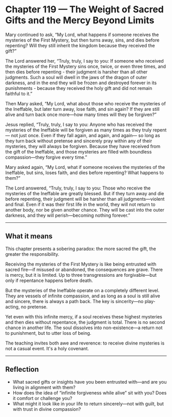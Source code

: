 # Chapter 119 — The Weight of Sacred Gifts and the Mercy Beyond Limits

Mary continued to ask,
“My Lord, what happens if someone receives the mysteries of the First Mystery, but then turns away, sins, and dies before repenting? Will they still inherit the kingdom because they received the gift?”

The Lord answered her, “Truly, truly, I say to you: If someone who received the mysteries of the First Mystery sins once, twice, or even three times, and then dies before repenting - their judgment is harsher than all other judgments.
Such a soul will dwell in the jaws of the dragon of outer darkness, and in the end they will be frozen and destroyed forever in its punishments - because they received the holy gift and did not remain faithful to it.”

Then Mary asked,
“My Lord, what about those who receive the mysteries of the Ineffable, but later turn away, lose faith, and sin again? If they are still alive and turn back once more—how many times will they be forgiven?”

Jesus replied,
“Truly, truly, I say to you: Anyone who has received the mysteries of the Ineffable will be forgiven as many times as they truly repent— not just once. Even if they fall again, and again, and again— so long as they turn back without pretense and sincerely pray within any of their mysteries, they will always be forgiven. Because they have received from the gift of the Ineffable, and those mysteries are filled with boundless compassion—they forgive every time.”

Mary asked again,
“My Lord, what if someone receives the mysteries of the Ineffable, but sins, loses faith, and dies before repenting? What happens to them?”

The Lord answered,
“Truly, truly, I say to you: Those who receive the mysteries of the Ineffable are greatly blessed. But if they turn away and die before repenting,
their judgment will be harsher than all judgments—violent and final. Even if it was their first life in the world, they will not return to another body, nor be given another chance. They will be cast into the outer darkness, and they will perish—becoming nothing forever.”

---

## What it means

This chapter presents a sobering paradox: the more sacred the gift, the greater the responsibility.

Receiving the mysteries of the First Mystery is like being entrusted with sacred fire—if misused or abandoned, the consequences are grave. There is mercy, but it is limited. Up to three transgressions are forgivable—but only if repentance happens before death.

But the mysteries of the Ineffable operate on a completely different level. They are vessels of infinite compassion, and as long as a soul is still alive and sincere, there is always a path back. The key is sincerity—no play-acting, no pretense.

Yet even with this infinite mercy, if a soul receives these highest mysteries and then dies without repentance, the judgment is total. There is no second chance in another life. The soul dissolves into non-existence—a return not to punishment, but to utter loss of being.

The teaching invites both awe and reverence: to receive divine mysteries is not a casual event. It's a holy covenant.

---

## Reflection

* What sacred gifts or insights have you been entrusted with—and are you living in alignment with them?
* How does the idea of “infinite forgiveness while alive” sit with you? Does it comfort or challenge you?
* What might it look like in your life to return sincerely—not with guilt, but with trust in divine compassion?
